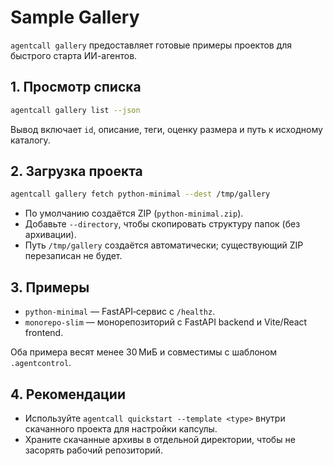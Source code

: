 # Sample Gallery

`agentcall gallery` предоставляет готовые примеры проектов для быстрого старта ИИ-агентов.

## 1. Просмотр списка
```bash
agentcall gallery list --json
```
Вывод включает `id`, описание, теги, оценку размера и путь к исходному каталогу.

## 2. Загрузка проекта
```bash
agentcall gallery fetch python-minimal --dest /tmp/gallery
```
- По умолчанию создаётся ZIP (`python-minimal.zip`).
- Добавьте `--directory`, чтобы скопировать структуру папок (без архивации).
- Путь `/tmp/gallery` создаётся автоматически; существующий ZIP перезаписан не будет.

## 3. Примеры
- `python-minimal` — FastAPI‑сервис с `/healthz`.
- `monorepo-slim` — монорепозиторий с FastAPI backend и Vite/React frontend.

Оба примера весят менее 30 МиБ и совместимы с шаблоном `.agentcontrol`.

## 4. Рекомендации
- Используйте `agentcall quickstart --template <type>` внутри скачанного проекта для настройки капсулы.
- Храните скачанные архивы в отдельной директории, чтобы не засорять рабочий репозиторий.

